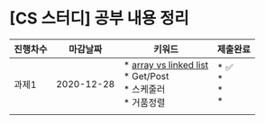 # [CS 스터디] 공부 내용 정리



| 진행차수 | 마감날짜       | 키워드                                                  | 제출완료 |
| -------- | ---------- | ------------------------------------------------------- | -------- |
| 과제1    | 2020-12-28 | * [array vs linked list](https://github.com/Juhee-Jeong-SW/CS_study_juhee/blob/main/week1/array_vs_linkedList.md) <br />* Get/Post<br />* 스케줄러<br />* 거품정렬 |  * ✅ <br/> * <br/> * <br/> *        |
|          |            |                                                         |          |
